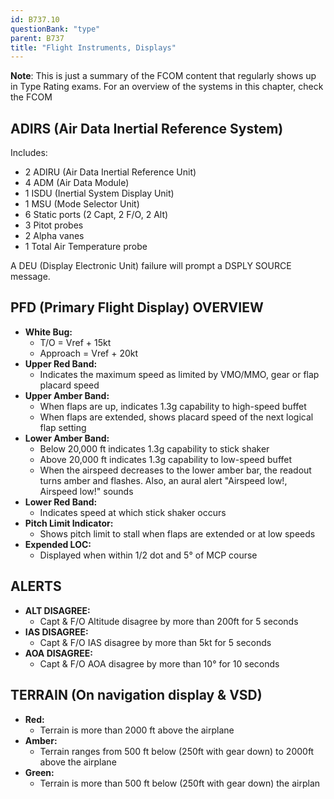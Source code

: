 ```yaml
---
id: B737.10
questionBank: "type"
parent: B737
title: "Flight Instruments, Displays"
---
```


**Note**: This is just a summary of the FCOM content that regularly shows up in
Type Rating exams. For an overview of the systems in this chapter, check the
FCOM

## ADIRS (Air Data Inertial Reference System)

Includes:

- 2 ADIRU (Air Data Inertial Reference Unit)
- 4 ADM (Air Data Module)
- 1 ISDU (Inertial System Display Unit)
- 1 MSU (Mode Selector Unit)
- 6 Static ports (2 Capt, 2 F/O, 2 Alt)
- 3 Pitot probes
- 2 Alpha vanes
- 1 Total Air Temperature probe

A DEU (Display Electronic Unit) failure will prompt a DSPLY SOURCE message.

## PFD (Primary Flight Display) OVERVIEW

- **White Bug:**
  - T/O = Vref + 15kt
  - Approach = Vref + 20kt
- **Upper Red Band:**
  - Indicates the maximum speed as limited by VMO/MMO, gear or flap placard
    speed
- **Upper Amber Band:**
  - When flaps are up, indicates 1.3g capability to high-speed buffet
  - When flaps are extended, shows placard speed of the next logical flap
    setting
- **Lower Amber Band:**
  - Below 20,000 ft indicates 1.3g capability to stick shaker
  - Above 20,000 ft indicates 1.3g capability to low-speed buffet
  - When the airspeed decreases to the lower amber bar, the readout turns amber
    and flashes. Also, an aural alert "Airspeed low!, Airspeed low!" sounds
- **Lower Red Band:**
  - Indicates speed at which stick shaker occurs
- **Pitch Limit Indicator:**
  - Shows pitch limit to stall when flaps are extended or at low speeds
- **Expended LOC:**
  - Displayed when within 1/2 dot and 5° of MCP course

## ALERTS

- **ALT DISAGREE:**
  - Capt & F/O Altitude disagree by more than 200ft for 5 seconds
- **IAS DISAGREE:**
  - Capt & F/O IAS disagree by more than 5kt for 5 seconds
- **AOA DISAGREE:**
  - Capt & F/O AOA disagree by more than 10° for 10 seconds

## TERRAIN (On navigation display & VSD)

- **Red:**
  - Terrain is more than 2000 ft above the airplane
- **Amber:**
  - Terrain ranges from 500 ft below (250ft with gear down) to 2000ft above the
    airplane
- **Green:**
  - Terrain is more than 500 ft below (250ft with gear down) the airplan
